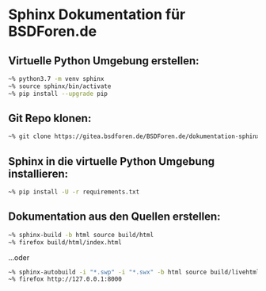 # Sphinx Dokumentation für BSDForen.de

## Virtuelle Python Umgebung erstellen:

~~~bash
~% python3.7 -m venv sphinx
~% source sphinx/bin/activate
~% pip install --upgrade pip
~~~

## Git Repo klonen:

~~~bash
~% git clone https://gitea.bsdforen.de/BSDForen.de/dokumentation-sphinx
~~~

## Sphinx in die virtuelle Python Umgebung installieren:

~~~bash
~% pip install -U -r requirements.txt
~~~

## Dokumentation aus den Quellen erstellen:

~~~bash
~% sphinx-build -b html source build/html
~% firefox build/html/index.html
~~~

...oder

~~~bash
~% sphinx-autobuild -i "*.swp" -i "*.swx" -b html source build/livehtml
~% firefox http://127.0.0.1:8000
~~~

